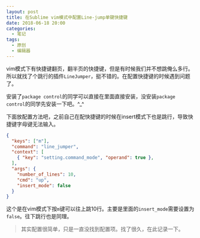 ```yaml
---
layout: post
title: 在Sublime vim模式中配置Line-jump单键快捷键
date: 2018-06-18 20:00
categories:
  - 笔记
tags:
  - 原创
  - 编辑器
---
```


vim模式下有快捷键翻页，翻半页的快捷键，但是有时候我们并不想跳俺么多行。所以就找了个跳行的插件```LineJumper```，挺不错的。在配置快捷键的时候遇到问题了。

安装了```package control```的同学可以直接在里面直接安装，没安装```package control```的同学先安装一下吧。^_^

下面放配置方法吧，之前自己在配快捷键的时候在insert模式下也是跳行，导致快捷键字母键无法输入。

```json
{
  "keys": ["m"],
  "command": "line_jumper",
  "context": [
    { "key": "setting.command_mode", "operand": true },
  ],
  "args": {
    "number_of_lines": 10,
    "cmd": "up",
    "insert_mode": false
  }
}
```

这个是在vim模式下按```m```键可以往上跳10行。主要是里面的```insert_mode```需要设置为```false```。往下跳行也是同理。



> 其实配置很简单，只是一直没找到配置项。找了很久，在此记录一下。
